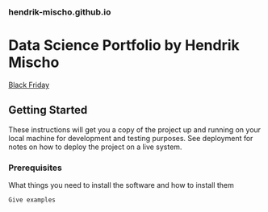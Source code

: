 ### hendrik-mischo.github.io
# Data Science Portfolio by Hendrik Mischo

[Black Friday](https://hendrik-mischo.github.io/Projects/Black_Friday/Black_Friday.html)

## Getting Started

These instructions will get you a copy of the project up and running on your local machine for development and testing purposes. See deployment for notes on how to deploy the project on a live system.

### Prerequisites

What things you need to install the software and how to install them

```
Give examples
```
